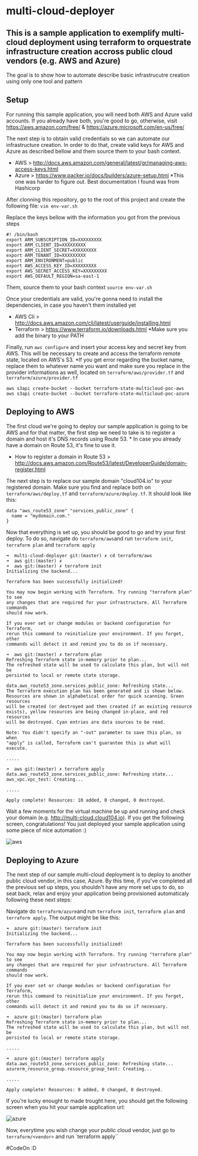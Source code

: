 # multi-cloud-deployer

## This is a sample application to exemplify multi-cloud deployment using terraform to orquestrate infrastructure creation accross public cloud vendors (e.g. AWS and Azure)

The goal is to show how to automate describe basic infrastrucutre creation using only one tool and pattern

## Setup

For running this sample application, you will need both AWS and Azure valid accounts. If you already have both, you're good to go, otherwise, visit <https://aws.amazon.com/free/> & <https://azure.microsoft.com/en-us/free/>

The next step is to obtain valid credentials so we can automate our infrastructure creation. In order to do that, create valid keys for AWS and Azure as described bellow and them source them to your bash context.

* AWS > <http://docs.aws.amazon.com/general/latest/gr/managing-aws-access-keys.html> 
* Azure > <https://www.packer.io/docs/builders/azure-setup.html> *This one was harder to figure out. Best documentation I found was from Hashicorp

After clonning this repository, go to the root of this project and create the following file:
`vim env-var.sh`

Replace the keys bellow with the information you got from the previous steps

```
#! /bin/bash
export ARM_SUBSCRIPTION_ID=XXXXXXXXX
export ARM_CLIENT_ID=XXXXXXXXX
export ARM_CLIENT_SECRET=XXXXXXXXX
export ARM_TENANT_ID=XXXXXXXXX
export ARM_ENVIRONMENT=public
export AWS_ACCESS_KEY_ID=XXXXXXXXX
export AWS_SECRET_ACCESS_KEY=XXXXXXXXX
export AWS_DEFAULT_REGION=sa-east-1
```
Them, source them to your bash context `source env-var.sh`

Once your credentials are valid, you're gonna need to install the dependencies, in case you haven't them installed yet

* AWS Cli > <http://docs.aws.amazon.com/cli/latest/userguide/installing.html>
* Terraform > <https://www.terraform.io/downloads.html> *Make sure you add the binary to your PATH

Finally, run `aws configure` and insert your access key and secret key from AWS. This will be necessary to create and access the terraform remote state, located on AWS's S3. *If you get error regarding the bucket name, replace them to whatever name you want and make sure you replace in the provider informations as well, located on `terraform/aws/provider.tf` and `terraform/azure/provider.tf`

```
aws s3api create-bucket --bucket terraform-state-multicloud-poc-aws
aws s3api create-bucket --bucket terraform-state-multicloud-poc-azure
```

## Deploying to AWS

The first cloud we're going to deploy our sample application is going to be AWS and for that matter, the first step we need to take is to register a domain and host it's DNS records using Route 53. * In case you already have a domain on Route 53, it's fine to use it.

* How to register a domain in Route 53 > <http://docs.aws.amazon.com/Route53/latest/DeveloperGuide/domain-register.html>

The next step is to replace our sample domain "cloud104.io" to your registered domain. Make sure you find and replace both on `terraform/aws/deploy.tf` and `terraform/azure/deploy.tf`. It should look like this:
```
data "aws_route53_zone" "services_public_zone" {
  name = "mydomain.com."
}
```
Now that everything is set up, you should be good to go and try your first deploy. To do so, navigate do `terraform/aws`and run `terraform init`, `terraform plan` and `terraform apply`
```
➜  multi-cloud-deployer git:(master) ✗ cd terraform/aws 
➜  aws git:(master) ✗ 
➜  aws git:(master) ✗ terraform init
Initializing the backend...

Terraform has been successfully initialized!

You may now begin working with Terraform. Try running "terraform plan" to see
any changes that are required for your infrastructure. All Terraform commands
should now work.

If you ever set or change modules or backend configuration for Terraform,
rerun this command to reinitialize your environment. If you forget, other
commands will detect it and remind you to do so if necessary.

➜  aws git:(master) ✗ terraform plan
Refreshing Terraform state in-memory prior to plan...
The refreshed state will be used to calculate this plan, but will not be
persisted to local or remote state storage.

data.aws_route53_zone.services_public_zone: Refreshing state...
The Terraform execution plan has been generated and is shown below.
Resources are shown in alphabetical order for quick scanning. Green resources
will be created (or destroyed and then created if an existing resource
exists), yellow resources are being changed in-place, and red resources
will be destroyed. Cyan entries are data sources to be read.

Note: You didn't specify an "-out" parameter to save this plan, so when
"apply" is called, Terraform can't guarantee this is what will execute.

.....

➜  aws git:(master) ✗ terraform apply
data.aws_route53_zone.services_public_zone: Refreshing state...
aws_vpc.vpc_test: Creating...

.....

Apply complete! Resources: 10 added, 0 changed, 0 destroyed.

```

Wait a few moments for the virtual machine be up and running and check your domain (e.g. <http://multi-cloud.cloud104.io>). If you get the following screen, congratulations! You just deployed your sample application using some piece of nice automation :)

![aws](https://raw.githubusercontent.com/panazzo/multi-cloud-deployer/master/site/img/aws.jpg)

## Deploying to Azure

The next step of our sample multi-cloud deployment is to deploy to another public cloud vendor, in this case, Azure. By this time, if you've completed all the previous set up steps, you shouldn't have any more set ups to do, so seat back, relax and enjoy your application being provisioned automaticaly following these next steps:

Navigate do `terraform/azure`and run `terraform init`, `terraform plan` and `terraform apply`. The output might be like this:

```
➜  azure git:(master) terraform init
Initializing the backend...

Terraform has been successfully initialized!

You may now begin working with Terraform. Try running "terraform plan" to see
any changes that are required for your infrastructure. All Terraform commands
should now work.

If you ever set or change modules or backend configuration for Terraform,
rerun this command to reinitialize your environment. If you forget, other
commands will detect it and remind you to do so if necessary.

➜  azure git:(master) terraform plan
Refreshing Terraform state in-memory prior to plan...
The refreshed state will be used to calculate this plan, but will not be
persisted to local or remote state storage.

.....

➜  azure git:(master) terraform apply
data.aws_route53_zone.services_public_zone: Refreshing state...
azurerm_resource_group.resource_group_test: Creating...

.....

Apply complete! Resources: 9 added, 0 changed, 0 destroyed.

```

If you're lucky enought to made trought here, you should get the following screen when you hit your sample application url:

![azure](https://raw.githubusercontent.com/panazzo/multi-cloud-deployer/master/site/img/azure.jpg)

Now, everytime you wish change your public cloud vendor, just go to `terraform/<vendor>` and run `terraform apply``

#CodeOn :D